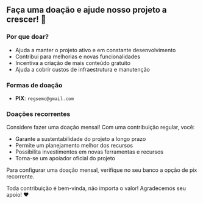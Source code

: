 ## Faça uma doação e ajude nosso projeto a crescer! 🙏

### Por que doar?

- Ajuda a manter o projeto ativo e em constante desenvolvimento
- Contribui para melhorias e novas funcionalidades
- Incentiva a criação de mais conteúdo gratuito
- Ajuda a cobrir custos de infraestrutura e manutenção

### Formas de doação

- **PIX**: `regsemc@gmail.com`

### Doações recorrentes

Considere fazer uma doação mensal! Com uma contribuição regular, você:

- Garante a sustentabilidade do projeto a longo prazo
- Permite um planejamento melhor dos recursos
- Possibilita investimentos em novas ferramentas e recursos
- Torna-se um apoiador oficial do projeto

Para configurar uma doação mensal, verifique no seu banco a opção de pix recorrente.


Toda contribuição é bem-vinda, não importa o valor! Agradecemos seu apoio! ❤️
